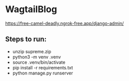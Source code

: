 # WagtailBlog
https://free-camel-deadly.ngrok-free.app/django-admin/

## Steps to run:
- unzip supreme.zip
- python3 -m venv .venv
- source .venv/bin/activate
- pip install -r requirements.txt
- python manage.py runserver
